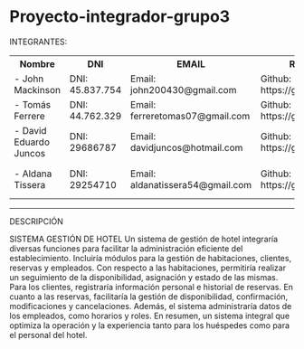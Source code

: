# Proyecto-integrador-grupo3
 INTEGRANTES:

 <table>
  <tr>
   <th>
    Nombre
   </th>
   <th>
    DNI
   </th>
   <th>
    EMAIL
   </th>
   <th>
    REPOSITORIO GIT
   </th>
   <th>
    REPOSITORIO PERSONAL
   </th>
   <tr>
    <td>
     - John Mackinson
    </td>
    <td>
     DNI: 45.837.754
    </td>
    <td>
     Email: john200430@gmail.com
    </td>
    <td>
     Github: https://github.com/johnmack10
    </td>
    <td>
     Repositorio: https://github.com/johnmack10/repo_personal
    </td>
   </tr>
  <tr>
    <td>
     - Tomás Ferrere
    </td>
    <td>
     DNI: 44.762.329
    </td>
    <td>
     Email: ferreretomas07@gmail.com
    </td>
    <td>
     Github: https://github.com/ttomy14
    </td>
    <td>
     Repositorio: https://github.com/ttomy14/Repositorio_Personal
    </td>
   </tr>
  <tr>
    <td>
     - David Eduardo Juncos
    </td>
    <td>
     DNI: 29686787
    </td>
    <td>
     Email: davidjuncos@hotmail.com
    </td>
    <td>
     Github: https://github.com/davidJuncos
    </td>
    <td>
     Repositorio: https://github.com/davidJuncos/Personal-ISPC-Evidencia2
    </td>
   </tr>
  <tr>
    <td>
     - Aldana Tissera
    </td>
    <td>
     DNI: 29254710
    </td>
    <td>
     Email: aldanatissera54@gmail.com
    </td>
    <td>
     Github: https://github.com/Aldana1948
    </td>
    <td>
     Repositorio : https://github.com/Aldana1948/repositorio-personal
    </td>
   </tr>
  </tr>
 </table>
 

---
DESCRIPCIÓN 

SISTEMA GESTIÓN DE HOTEL
Un sistema de gestión de hotel integraría diversas funciones para facilitar la administración eficiente del establecimiento. Incluiría módulos para la gestión de habitaciones, clientes, reservas y empleados. Con respecto a las habitaciones, permitiría realizar un seguimiento de la disponibilidad, asignación y estado de las mismas. Para los clientes, registraría información personal e historial de reservas. En cuanto a las reservas, facilitaría la gestión de disponibilidad, confirmación, modificaciones y cancelaciones. Además, el sistema administraría datos de los empleados, como horarios y roles. En resumen, un sistema integral que optimiza la operación y la experiencia tanto para los huéspedes como para el personal del hotel.

